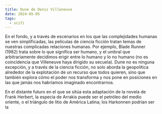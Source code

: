 ```yaml
---
title: Dune de Denis Villeneuve
date: 2024-05-05
tags:
  - scifi
---
```

En el fondo, y a través de escenarios en los que las complejidades humanas se ven simplificadas, las películas de ciencia ficción tratan temas de nuestras complicadas relaciones humanas. Por ejemplo, Blade Runner (1982) trata sobre lo que significa ser humano, y el umbral que arbitrariamente decidimos erigir entre lo humano y lo no humano (no es coincidencia que Villeneuve haya dirigido su secuela). Dune no es ninguna excepción, y a través de la ciencia ficción, no solo aborda la geopolítica alrededor de la explotación de un recurso que todos quieren, sino que también explora cómo el poder nos transforma y nos pone en posiciones en las que jamás nos habríamos imaginado encontrarnos.

En el distante futuro en el que se sitúa esta adaptación de la novela de Frank Herbert, la especia de Arrakis puede ser el petróleo del medio oriente, o el triángulo de litio de América Latina; los Harkonnen podrían ser la 